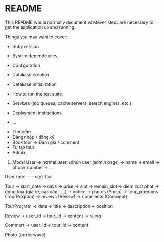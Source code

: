 # README

This README would normally document whatever steps are necessary to get the
application up and running.

Things you may want to cover:

* Ruby version

* System dependencies

* Configuration

* Database creation

* Database initialization

* How to run the test suite

* Services (job queues, cache servers, search engines, etc.)

* Deployment instructions

* ...


- Tìm kiếm
- Đăng nhập / đăng ký
- Book tour ->  Đánh giá / comment
- Tự tạo tour
- Admin

1. Model
User -> normal user, admin user (admin page)
-> name
-> email
-> phone_number
-> ...

User (m)<--->(n) Tour

Tour
-> start_date
-> days
-> price
-> slot
-> remain_slot
-> diem xuat phat
-> dòng tour (giá rẻ, cao cấp, ....)
-> notice
-> photos (Photo)
-> tour_programs (TourProgram)
-> reviews (Review)
-> comments (Comment)

TourProgram
-> date
-> title
-> description
-> position

Review
-> user_id
-> tour_id
-> content
-> rating

Comment
-> user_id
-> tour_id
-> content

Photo (carrierwave)
